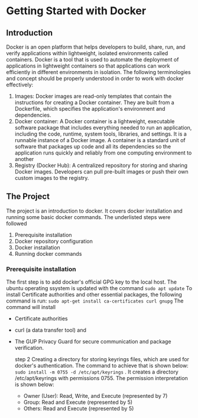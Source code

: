 # Getting Started with Docker
## Introduction

Docker is an open platform that helps developers to build, share, run, and verify applications within lightweight, isolated environments called containers. Docker is a tool that is used to automate the deployment of applications in lightweight containers so that applications can work efficiently in different environments in isolation. The following terminologies and concept should be properly understood in order to work with docker effectively:

1. Images:
Docker images are read-only templates that contain the instructions for creating a Docker container. They are built from a Dockerfile, which specifies the application's environment and dependencies.
2. Docker container:
A Docker container is a lightweight, executable software package that includes everything needed to run an application, including the code, runtime, system tools, libraries, and settings. It is a runnable instance of a Docker image. A container is a standard unit of software that packages up code and all its dependencies so the application runs quickly and reliably from one computing environment to another
3. Registry (Docker Hub):
A centralized repository for storing and sharing Docker images. Developers can pull pre-built images or push their own custom images to the registry.

## The Project

The project is an introduction to docker. It covers docker installation and running some basic docker commands. The underlisted steps were followed

1. Prerequisite installation
2. Docker repository configuration
3. Docker installation
4. Running docker commands

### Prerequisite installation

The first step is to add docker's official GPG key to the local host.
The ubuntu operating ssystem is updated with the command `sudo apt update` 
To install Certificate authorities and other essential packages, the following command is run: `sudo apt-get install ca-certificates curl gnupg`
The command will install
- Certificate authorities
- curl (a data transfer tool) and
- The GUP Privacy Guard for secure communication and package verification.

  step 2
  Creating a directory for storing keyrings files, which are used for docker's authentication. The command to achieve that is shown below:
  `sudo install -m 0755 -d /etc/apt/keyrings` . It creates a directory /etc/apt/keyrings with permissions 0755. The permission interpretation is shown below:
  
  +  Owner (User): Read, Write, and Execute (represented by 7)
  +  Group: Read and Execute (represented by 5)
  +  Others: Read and Execute (represented by 5)
  
  

